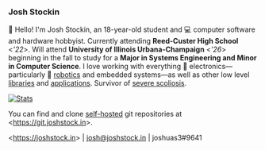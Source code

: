 ### Josh Stockin

:wave: Hello! I'm Josh Stockin, an 18-year-old student and :computer: computer software and hardware hobbyist. Currently attending **Reed-Custer High School** &lt;*'22*&gt;. Will attend **University of Illinois Urbana-Champaign** &lt;*'26*&gt; beginning in the fall to study for a **Major in Systems Engineering and Minor in Computer Science**. I love working with everything 🔌 electronics—particularly 🤖 [robotics](https://github.com/JoshuaS3/auto-plow) and embedded systems—as well as other low level [libraries](https://github.com/JoshuaS3/lognestmonster) and [applications](https://github.com/JoshuaS3/ncurses-minesweeper). Survivor of [severe scoliosis](https://joshstock.in/static/images/scoliosis.png).

[![Stats](https://github-readme-stats.vercel.app/api?username=JoshuaS3&show_icons=true&include_all_commits=true&count_private=true&hide_title=true&theme=gruvbox)](https://github.com/JoshuaS3)

You can find and clone [self-hosted](https://github.com/joshuas3/resty-gitweb) git repositories at &lt;<https://git.joshstock.in>&gt;.

&lt;<https://joshstock.in>&gt; | josh@joshstock.in | joshuas3#9641

